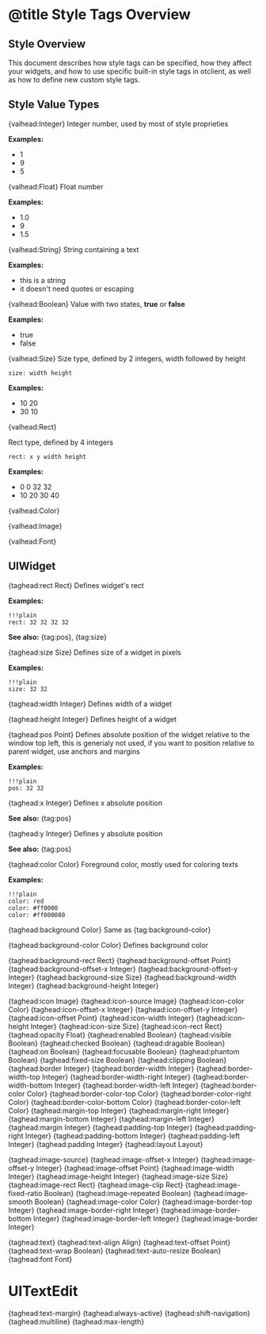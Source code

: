 # @title Style Tags Overview

## Style Overview
This document describes how style tags can be specified, how they affect your
widgets, and how to use specific built-in style tags in otclient, as well
as how to define new custom style tags.

## Style Value Types

{valhead:Integer}
Integer number, used by most of style proprieties

**Examples:**

* 1
* 9
* 5

{valhead:Float}
Float number

**Examples:**

* 1.0
* 9
* 1.5

{valhead:String}
String containing a text


**Examples:**

* this is a string
* it doesn't need quotes or escaping

{valhead:Boolean}
Value with two states, **true** or **false**

**Examples:**

* true
* false

{valhead:Size}
Size type, defined by 2 integers, width followed by height

    size: width height


**Examples:**

* 10 20
* 30 10

{valhead:Rect}

Rect type, defined by 4 integers

    rect: x y width height

**Examples:**

* 0 0 32 32
* 10 20 30 40

{valhead:Color}

{valhead:Image}

{valhead:Font}


## UIWidget

{taghead:rect Rect}
Defines widget's rect

**Examples:**

    !!!plain
    rect: 32 32 32 32

**See also:** {tag:pos}, {tag:size}

{taghead:size Size}
Defines size of a widget in pixels

**Examples:**

    !!!plain
    size: 32 32

{taghead:width Integer}
Defines width of a widget

{taghead:height Integer}
Defines height of a widget

{taghead:pos Point}
Defines absolute position of the widget relative to the window top left, this is generialy not used,
if you want to position relative to parent widget, use anchors and margins


**Examples:**

    !!!plain
    pos: 32 32

{taghead:x Integer}
Defines x absolute position

**See also:** {tag:pos}

{taghead:y Integer}
Defines y absolute position

**See also:** {tag:pos}


{taghead:color Color}
Foreground color, mostly used for coloring texts

**Examples:**

    !!!plain
    color: red
    color: #ff0000
    color: #ff000080

{taghead:background Color}
Same as {tag:background-color}

{taghead:background-color Color}
Defines background color


{taghead:background-rect Rect}
{taghead:background-offset Point}
{taghead:background-offset-x Integer}
{taghead:background-offset-y Integer}
{taghead:background-size Size}
{taghead:background-width Integer}
{taghead:background-height Integer}


{taghead:icon Image}
{taghead:icon-source Image}
{taghead:icon-color Color}
{taghead:icon-offset-x Integer}
{taghead:icon-offset-y Integer}
{taghead:icon-offset Point}
{taghead:icon-width Integer}
{taghead:icon-height Integer}
{taghead:icon-size Size}
{taghead:icon-rect Rect}
{taghead:opacity Float}
{taghead:enabled Boolean}
{taghead:visible Boolean}
{taghead:checked Boolean}
{taghead:dragable Boolean}
{taghead:on Boolean}
{taghead:focusable Boolean}
{taghead:phantom Boolean}
{taghead:fixed-size Boolean}
{taghead:clipping Boolean}
{taghead:border Integer}
{taghead:border-width Integer}
{taghead:border-width-top Integer}
{taghead:border-width-right Integer}
{taghead:border-width-bottom Integer}
{taghead:border-width-left Integer}
{taghead:border-color Color}
{taghead:border-color-top Color}
{taghead:border-color-right Color}
{taghead:border-color-bottom Color}
{taghead:border-color-left Color}
{taghead:margin-top Integer}
{taghead:margin-right Integer}
{taghead:margin-bottom Integer}
{taghead:margin-left Integer}
{taghead:margin Integer}
{taghead:padding-top Integer}
{taghead:padding-right Integer}
{taghead:padding-bottom Integer}
{taghead:padding-left Integer}
{taghead:padding Integer}
{taghead:layout Layout}

{taghead:image-source}
{taghead:image-offset-x Integer}
{taghead:image-offset-y Integer}
{taghead:image-offset Point}
{taghead:image-width Integer}
{taghead:image-height Integer}
{taghead:image-size Size}
{taghead:image-rect Rect}
{taghead:image-clip Rect}
{taghead:image-fixed-ratio Boolean}
{taghead:image-repeated Boolean}
{taghead:image-smooth Boolean}
{taghead:image-color Color}
{taghead:image-border-top Integer}
{taghead:image-border-right Integer}
{taghead:image-border-bottom Integer}
{taghead:image-border-left Integer}
{taghead:image-border Integer}

{taghead:text}
{taghead:text-align Align}
{taghead:text-offset Point}
{taghead:text-wrap Boolean}
{taghead:text-auto-resize Boolean}
{taghead:font Font}

# UITextEdit
{taghead:text-margin}
{taghead:always-active}
{taghead:shift-navigation}
{taghead:multiline}
{taghead:max-length}

